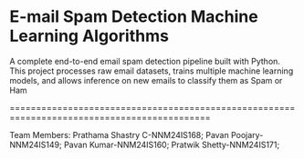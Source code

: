 E-mail Spam Detection Machine Learning Algorithms 
====================================================================================================

A complete end-to-end email spam detection pipeline built with Python. This project processes raw email datasets, trains multiple machine learning models, and allows inference on new emails to classify them as Spam or Ham

============================================================================================

Team Members:
Prathama Shastry C-NNM24IS168;
Pavan Poojary-NNM24IS149;
Pavan Kumar-NNM24IS160;
Pratwik Shetty-NNM24IS171;
